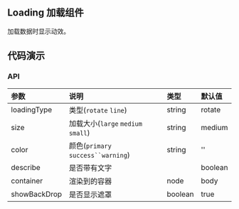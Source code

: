 ## Loading 加载组件

加载数据时显示动效。

## 代码演示

### API

|参数|说明|类型|默认值|
|:---|:----|:----|:------|
|loadingType|类型(`rotate` `line`)|string|rotate|
|size|加载大小(`large` `medium` `small`)|string|medium|
|color|颜色(`primary` `success``warning`)|string|''|
|describe|是否带有文字||boolean|false|
|container|渲染到的容器|node|body|
|showBackDrop|是否显示遮罩|boolean|true|

